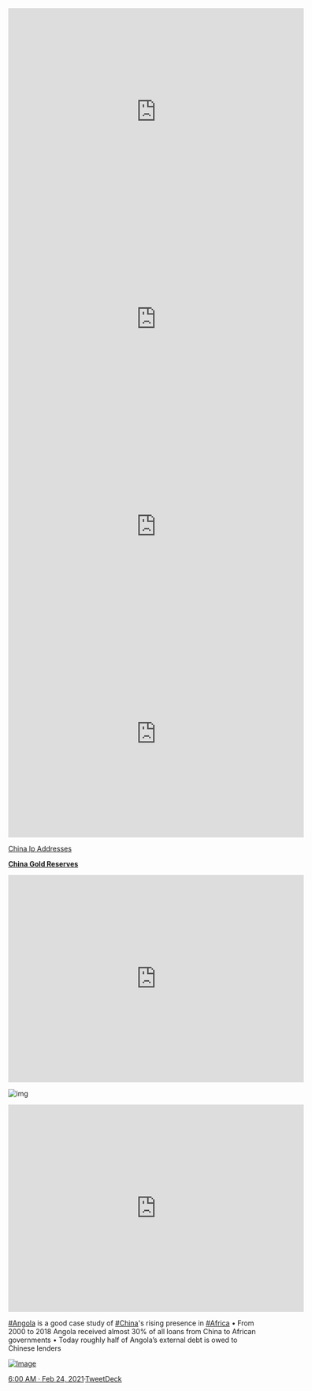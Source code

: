 


<iframe width="600" height="420" src="https://app.koyfin.com/share/ca7b7e402d/simple" frameBorder="0"></iframe>


<iframe width="600" height="420" src="https://app.koyfin.com/share/54f0c28277/simple" frameBorder="0"></iframe>


<iframe width="600" height="420" src="https://app.koyfin.com/share/bb03c52e6b/simple" frameBorder="0"></iframe>


<iframe width="600" height="420" src="https://app.koyfin.com/share/44045c0b9a/simple" frameBorder="0"></iframe>

[China Ip Addresses](https://app.koyfin.com/charts/g/ec-ec3rth)

[**China Gold Reserves**](https://app.koyfin.com/charts/g/ec-mcjdfm)

<iframe width="600" height="420" src="https://app.koyfin.com/share/171c114fe3/simple" frameBorder="0"></iframe>

![img](https://www.principles.com/assets/graph-central-bank-reserves-e7812ff2c4c5b00d8270ba3717d81be1eb52114cffcb3a3ebd4306e33fd0ee1e.png)

<iframe width="600" height="420" src="https://open-api.bybt.com/api/pro/v1/futures/liquidation_chart" frameBorder="0"></iframe>



[#Angola](https://twitter.com/hashtag/Angola?src=hashtag_click) is a good case study of [#China](https://twitter.com/hashtag/China?src=hashtag_click)'s rising presence in [#Africa](https://twitter.com/hashtag/Africa?src=hashtag_click) • From 2000 to 2018 Angola received almost 30% of all loans from China to African governments • Today roughly half of Angola’s external debt is owed to Chinese lenders

[![Image](https://pbs.twimg.com/media/EumJDSOXUAQfh3p?format=png&name=small)](https://twitter.com/AgatheDemarais/status/1364545613602254851/photo/1)

[6:00 AM · Feb 24, 2021](https://twitter.com/AgatheDemarais/status/1364545613602254851)·[TweetDeck](https://help.twitter.com/using-twitter/how-to-tweet#source-labels)

